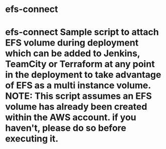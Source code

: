 # efs-connect
# efs-connect  Sample script to attach EFS volume during deployment which can be added to Jenkins, TeamCity or Terraform at any point in the deployment to take advantage of EFS as a multi instance volume.  NOTE: This script assumes an EFS volume has already been created within the AWS account. if you haven't, please do so before executing it.
